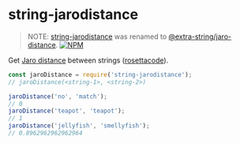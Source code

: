# string-jarodistance

> NOTE: [string-jarodistance](https://www.npmjs.com/package/string-jarodistance) was renamed to [@extra-string/jaro-distance](https://www.npmjs.com/package/@extra-string/jaro-distance).
[![NPM](https://nodei.co/npm/string-jarodistance.png)](https://nodei.co/npm/string-jarodistance/)

Get [Jaro distance] between strings ([rosettacode]).

```javascript
const jaroDistance = require('string-jarodistance');
// jaroDistance(<string-1>, <string-2>)

jaroDistance('no', 'match');
// 0
jaroDistance('teapot', 'teapot');
// 1
jaroDistance('jellyfish', 'smellyfish');
// 0.8962962962962964
```


[Jaro distance]: https://en.wikipedia.org/wiki/Jaro–Winkler_distance#Jaro_distance
[rosettacode]: https://rosettacode.org/wiki/Jaro_distance
